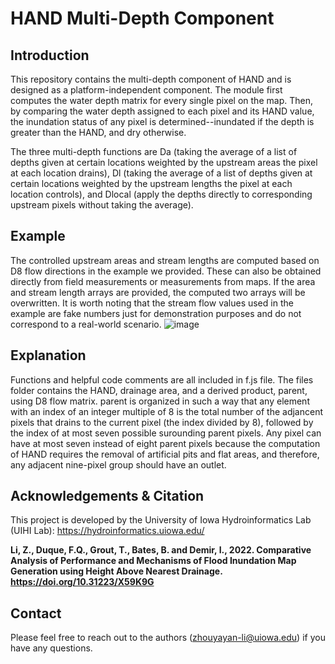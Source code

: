 # HAND Multi-Depth Component
## Introduction
This repository contains the multi-depth component of HAND and is designed as a platform-independent component. The module first computes the water depth matrix for every single pixel on the map. Then, by comparing the water depth assigned to each pixel and its HAND value, the inundation status of any pixel is determined--inundated if the depth is greater than the HAND, and dry otherwise. 

The three multi-depth functions are Da (taking the average of a list of depths given at certain locations weighted by the upstream areas the pixel at each location drains), Dl (taking the average of a list of depths given at certain locations weighted by the upstream lengths the pixel at each location controls), and Dlocal (apply the depths directly to corresponding upstream pixels without taking the average). 

## Example
The controlled upstream areas and stream lengths are computed based on D8 flow directions in the example we provided. These can also be obtained directly from field measurements or measurements from maps. If the area and stream length arrays are provided, the computed two arrays will be overwritten. It is worth noting that the stream flow values used in the example are fake numbers just for demonstration purposes and do not correspond to a real-world scenario. 
![image](https://user-images.githubusercontent.com/49577873/198705473-286e9bae-9db1-4f90-81c3-ab82c2096eeb.png)


## Explanation
Functions and helpful code comments are all included in f.js file. The files folder contains the HAND, drainage area, and a derived product, parent, using D8 flow matrix. parent is organized in such a way that any element with an index of an integer multiple of 8 is the total number of the adjancent pixels that drains to the current pixel (the index divided by 8), followed by the index of at most seven possible surounding parent pixels. Any pixel can have at most seven instead of eight parent pixels because the computation of HAND requires the removal of artificial pits and flat areas, and therefore, any adjacent nine-pixel group should have an outlet.

## Acknowledgements & Citation
This project is developed by the University of Iowa Hydroinformatics Lab (UIHI Lab): https://hydroinformatics.uiowa.edu/ 

**Li, Z., Duque, F.Q., Grout, T., Bates, B. and Demir, I., 2022. Comparative Analysis of Performance and Mechanisms of Flood Inundation Map Generation using Height Above Nearest Drainage. https://doi.org/10.31223/X59K9G**

## Contact
Please feel free to reach out to the authors (<ins>zhouyayan-li@uiowa.edu</ins>) if you have any questions.


